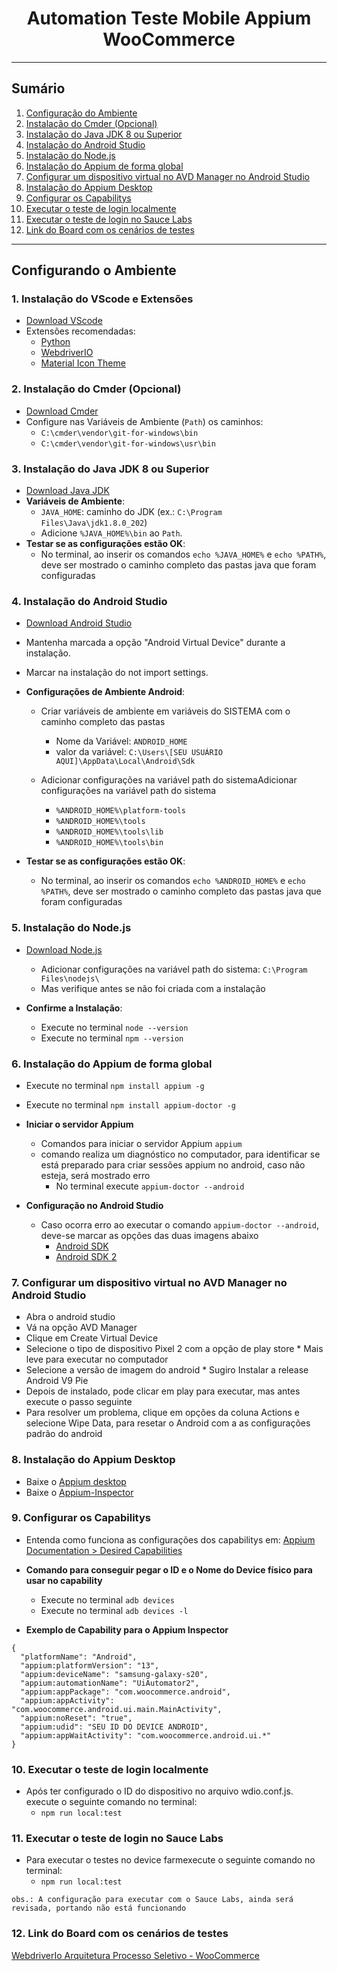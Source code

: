 <h1 align="center">Automation Teste Mobile Appium WooCommerce</h1>

---

## Sumário
1. [Configuração do Ambiente](#configurando-o-ambiente)
2. [Instalação do Cmder (Opcional)](#2-instalação-do-cmder-opcional)
3. [Instalação do Java JDK 8 ou Superior](#3-instalação-do-java-jdk-8-ou-superior)
4. [Instalação do Android Studio](#4-instalação-do-android-studio)
5. [Instalação do Node.js](#5-instalação-do-nodejs)
6. [Instalação do Appium de forma global](#6-instalação-do-appium-de-forma-global)
7. [Configurar um dispositivo virtual no AVD Manager no Android Studio](#7-configurar-um-dispositivo-virtual-no-avd-manager-no-android-studio)
8. [Instalação do Appium Desktop](#8-instalação-do-appium-desktop)
9. [Configurar os Capabilitys](#9-configurar-os-capabilitys)
10. [Executar o teste de login localmente](#10-executar-o-teste-de-login-localmente)
11. [Executar o teste de login no Sauce Labs](#11-executar-o-teste-de-login-no-sauce-labs)
11. [Link do Board com os cenários de testes](#12)

---

## Configurando o Ambiente

### 1. Instalação do VScode e Extensões
- [Download VScode](https://code.visualstudio.com/download)
- Extensões recomendadas:
  - [Python](https://marketplace.visualstudio.com/items?itemName=ms-python.python)
  - [WebdriverIO](https://webdriver.io/)
  - [Material Icon Theme](https://marketplace.visualstudio.com/items?itemName=PKief.material-icon-theme)

### 2. Instalação do Cmder (Opcional)
- [Download Cmder](https://cmder.net/)
- Configure nas Variáveis de Ambiente (`Path`) os caminhos:
  - `C:\cmder\vendor\git-for-windows\bin`
  - `C:\cmder\vendor\git-for-windows\usr\bin`

### 3. Instalação do Java JDK 8 ou Superior
- [Download Java JDK](https://www.oracle.com/br/java/technologies/javase/javase8-archive-downloads.html)
- **Variáveis de Ambiente**:
  - `JAVA_HOME`: caminho do JDK (ex.: `C:\Program Files\Java\jdk1.8.0_202`)
  - Adicione `%JAVA_HOME%\bin` ao `Path`.
- **Testar se as configurações estão OK**:
  - No terminal, ao inserir os comandos `echo %JAVA_HOME%` e `echo %PATH%`, deve ser mostrado o caminho completo das pastas java que foram configuradas

### 4. Instalação do Android Studio
- [Download Android Studio](https://developer.android.com/studio)
- Mantenha marcada a opção "Android Virtual Device" durante a instalação.
- Marcar na instalação do not import settings.

- **Configurações de Ambiente Android**:
  - Criar variáveis de ambiente em variáveis do SISTEMA com o caminho completo das pastas
    - Nome da Variável: `ANDROID_HOME`
    - valor da variável: `C:\Users\[SEU USUÁRIO AQUI]\AppData\Local\Android\Sdk`
  - Adicionar configurações na variável path do sistemaAdicionar configurações na variável path do sistema
  
    - `%ANDROID_HOME%\platform-tools`
    - `%ANDROID_HOME%\tools`
    - `%ANDROID_HOME%\tools\lib`
    - `%ANDROID_HOME%\tools\bin`

- **Testar se as configurações estão OK**:
    - No terminal, ao inserir os comandos `echo %ANDROID_HOME%` e `echo %PATH%`, deve ser mostrado o caminho completo das pastas java que foram configuradas

### 5. Instalação do Node.js
  - [Download Node.js](https://nodejs.org/en/)
    - Adicionar configurações na variável path do sistema: `C:\Program Files\nodejs\`
    - Mas verifique antes se não foi criada com a instalação

- **Confirme a Instalação**:
  - Execute no terminal `node --version`
  - Execute no terminal `npm --version`
 
 ### 6. Instalação do Appium de forma global
  - Execute no terminal `npm install appium -g`
  - Execute no terminal `npm install appium-doctor -g`

- **Iniciar o servidor Appium**
  - Comandos para iniciar o servidor Appium `appium`
  - comando realiza um diagnóstico no computador, para identificar se está preparado para criar sessões appium no android, caso não esteja, será mostrado erro
    - No terminal execute `appium-doctor --android`

- **Configuração no Android Studio**
  - Caso ocorra erro ao executar o comando `appium-doctor --android`, deve-se marcar as opções das duas imagens abaixo
    -  [Android SDK](https://i.stack.imgur.com/TIPNE.png)
    - [Android SDK 2](https://i.stack.imgur.com/a0mtv.png)

 ### 7. Configurar um dispositivo virtual no AVD Manager no Android Studio

- Abra o android studio
- Vá na opção AVD Manager
- Clique em Create Virtual Device
- Selecione o tipo de dispositivo Pixel 2 com a opção de play store * Mais leve para executar no computador
- Selecione a versão de imagem do android * Sugiro Instalar a release Android V9 Pie
- Depois de instalado, pode clicar em play para executar, mas antes execute o passo seguinte
- Para resolver um problema, clique em opções da coluna Actions e selecione Wipe Data, para resetar o Android com a as configurações padrão do android 

 ### 8. Instalação do Appium Desktop
- Baixe o [Appium desktop](https://appium.io/)
- Baixe o [Appium-Inspector](https://github.com/appium/appium-inspector/releases)

### 9. Configurar os Capabilitys
- Entenda como funciona as configurações dos capabilitys em: [Appium Documentation > Desired Capabilities](https://appium.io/docs/en/writing-running-appium/caps/)

- **Comando para conseguir pegar o ID e o Nome do Device físico para usar no capability**
  - Execute no terminal `adb devices`
  - Execute no terminal `adb devices -l`

- **Exemplo de Capability para o Appium Inspector**
```
{
  "platformName": "Android",
  "appium:platformVersion": "13",
  "appium:deviceName": "samsung-galaxy-s20",
  "appium:automationName": "UiAutomator2",
  "appium:appPackage": "com.woocommerce.android",
  "appium:appActivity": "com.woocommerce.android.ui.main.MainActivity",
  "appium:noReset": "true",
  "appium:udid": "SEU ID DO DEVICE ANDROID",
  "appium:appWaitActivity": "com.woocommerce.android.ui.*"
}
```

### 10. Executar o teste de login localmente
   -  Após ter configurado o ID do dispositivo no arquivo wdio.conf.js. execute o seguinte comando no terminal:
      - `npm run local:test`

### 11. Executar o teste de login no Sauce Labs
   -  Para executar o testes no device farmexecute o seguinte comando no terminal:
      - `npm run local:test`

    obs.: A configuração para executar com o Sauce Labs, ainda será revisada, portando não está funcionando 

### 12. Link do Board com os cenários de testes

[WebdriverIo Arquitetura Processo Seletivo - WooCommerce](https://github.com/users/QuintilianoNery/projects/7)